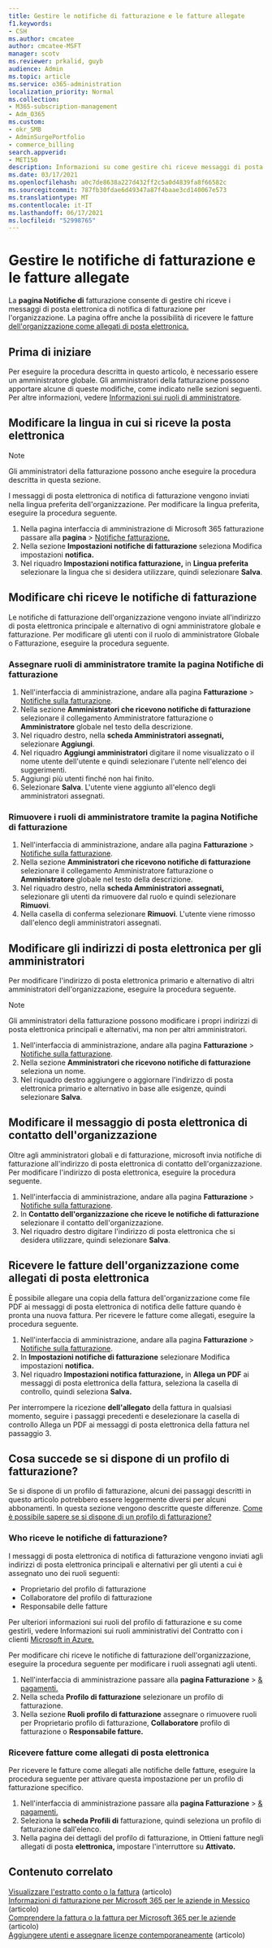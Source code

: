 ```yaml
---
title: Gestire le notifiche di fatturazione e le fatture allegate
f1.keywords:
- CSH
ms.author: cmcatee
author: cmcatee-MSFT
manager: scotv
ms.reviewer: prkalid, guyb
audience: Admin
ms.topic: article
ms.service: o365-administration
localization_priority: Normal
ms.collection:
- M365-subscription-management
- Adm_O365
ms.custom:
- okr_SMB
- AdminSurgePortfolio
- commerce_billing
search.appverid:
- MET150
description: Informazioni su come gestire chi riceve messaggi di posta elettronica di notifica di fatturazione e allegati di fattura.
ms.date: 03/17/2021
ms.openlocfilehash: a0c7de8638a227d432ff2c5a0d4839fa8f66582c
ms.sourcegitcommit: 787fb30fdae6d49347a87f4baae3cd140067e573
ms.translationtype: MT
ms.contentlocale: it-IT
ms.lasthandoff: 06/17/2021
ms.locfileid: "52998765"
---
```

# <a name="manage-billing-notifications-and-invoice-attachments"></a>Gestire le notifiche di fatturazione e le fatture allegate

La **pagina Notifiche di** fatturazione consente di gestire chi riceve i messaggi di posta elettronica di notifica di fatturazione per l'organizzazione. La pagina offre anche la possibilità di ricevere le fatture [dell'organizzazione come allegati di posta elettronica.](#receive-your-organizations-invoices-as-email-attachments)

## <a name="before-you-begin"></a>Prima di iniziare

Per eseguire la procedura descritta in questo articolo, è necessario essere un amministratore globale. Gli amministratori della fatturazione possono apportare alcune di queste modifiche, come indicato nelle sezioni seguenti. Per altre informazioni, vedere [Informazioni sui ruoli di amministratore](../../admin/add-users/about-admin-roles.md).

## <a name="change-the-language-you-receive-email-in"></a>Modificare la lingua in cui si riceve la posta elettronica

> [!NOTE]
> Gli amministratori della fatturazione possono anche eseguire la procedura descritta in questa sezione.

I messaggi di posta elettronica di notifica di fatturazione vengono inviati nella lingua preferita dell'organizzazione. Per modificare la lingua preferita, eseguire la procedura seguente.

1. Nella pagina interfaccia di amministrazione di Microsoft 365 fatturazione passare alla **pagina**  >  <a href="https://go.microsoft.com/fwlink/p/?linkid=853212" target="_blank">Notifiche fatturazione.</a>
2. Nella sezione **Impostazioni notifiche di fatturazione** seleziona Modifica impostazioni **notifica.**
3. Nel riquadro **Impostazioni notifica fatturazione,** in **Lingua preferita** selezionare la lingua che si desidera utilizzare, quindi selezionare **Salva**.

## <a name="change-who-receives-billing-notifications"></a>Modificare chi riceve le notifiche di fatturazione

Le notifiche di fatturazione dell'organizzazione vengono inviate all'indirizzo di posta elettronica principale e alternativo di ogni amministratore globale e fatturazione. Per modificare gli utenti con il ruolo di amministratore Globale o Fatturazione, eseguire la procedura seguente.

### <a name="assign-admin-roles-by-using-the-billing-notifications-page"></a>Assegnare ruoli di amministratore tramite la pagina Notifiche di fatturazione

1. Nell'interfaccia di amministrazione, andare alla pagina **Fatturazione** > <a href="https://go.microsoft.com/fwlink/p/?linkid=853212" target="_blank">Notifiche sulla fatturazione</a>.
2. Nella sezione **Amministratori che ricevono notifiche di fatturazione** selezionare il collegamento Amministratore fatturazione o **Amministratore** globale nel testo della descrizione. 
3. Nel riquadro destro, nella **scheda Amministratori assegnati,** selezionare **Aggiungi**.
4. Nel riquadro **Aggiungi amministratori** digitare il nome visualizzato o il nome utente dell'utente e quindi selezionare l'utente nell'elenco dei suggerimenti.
5. Aggiungi più utenti finché non hai finito.
6. Selezionare **Salva**. L'utente viene aggiunto all'elenco degli amministratori assegnati.

### <a name="remove-admin-roles-by-using-the-billing-notifications-page"></a>Rimuovere i ruoli di amministratore tramite la pagina Notifiche di fatturazione

1. Nell'interfaccia di amministrazione, andare alla pagina **Fatturazione** > <a href="https://go.microsoft.com/fwlink/p/?linkid=853212" target="_blank">Notifiche sulla fatturazione</a>.
2. Nella sezione **Amministratori che ricevono notifiche di fatturazione** selezionare il collegamento Amministratore fatturazione o **Amministratore** globale nel testo della descrizione. 
3. Nel riquadro destro, nella **scheda Amministratori assegnati,** selezionare gli utenti da rimuovere dal ruolo e quindi selezionare **Rimuovi**.
4. Nella casella di conferma selezionare **Rimuovi**. L'utente viene rimosso dall'elenco degli amministratori assegnati.

## <a name="change-the-email-addresses-for-admins"></a>Modificare gli indirizzi di posta elettronica per gli amministratori

Per modificare l'indirizzo di posta elettronica primario e alternativo di altri amministratori dell'organizzazione, eseguire la procedura seguente.

> [!NOTE]
> Gli amministratori della fatturazione possono modificare i propri indirizzi di posta elettronica principali e alternativi, ma non per altri amministratori.

1. Nell'interfaccia di amministrazione, andare alla pagina **Fatturazione** > <a href="https://go.microsoft.com/fwlink/p/?linkid=853212" target="_blank">Notifiche sulla fatturazione</a>.
2. Nella sezione **Amministratori che ricevono notifiche di fatturazione** seleziona un nome.
3. Nel riquadro destro aggiungere o aggiornare l'indirizzo di posta elettronica primario e alternativo in base alle esigenze, quindi selezionare **Salva**.

## <a name="change-your-organizations-contact-email"></a>Modificare il messaggio di posta elettronica di contatto dell'organizzazione

Oltre agli amministratori globali e di fatturazione, microsoft invia notifiche di fatturazione all'indirizzo di posta elettronica di contatto dell'organizzazione. Per modificare l'indirizzo di posta elettronica, eseguire la procedura seguente.

1. Nell'interfaccia di amministrazione, andare alla pagina **Fatturazione** > <a href="https://go.microsoft.com/fwlink/p/?linkid=853212" target="_blank">Notifiche sulla fatturazione</a>.
2. In **Contatto dell'organizzazione che riceve le notifiche di fatturazione** selezionare il contatto dell'organizzazione.
3. Nel riquadro destro digitare l'indirizzo di posta elettronica che si desidera utilizzare, quindi selezionare **Salva**.

## <a name="receive-your-organizations-invoices-as-email-attachments"></a>Ricevere le fatture dell'organizzazione come allegati di posta elettronica

È possibile allegare una copia della fattura dell'organizzazione come file PDF ai messaggi di posta elettronica di notifica delle fatture quando è pronta una nuova fattura. Per ricevere le fatture come allegati, eseguire la procedura seguente.

1. Nell'interfaccia di amministrazione, andare alla pagina **Fatturazione** > <a href="https://go.microsoft.com/fwlink/p/?linkid=853212" target="_blank">Notifiche sulla fatturazione</a>.
2. In **Impostazioni notifiche di fatturazione** selezionare Modifica impostazioni **notifica.**
3. Nel riquadro **Impostazioni notifica fatturazione,** in **Allega un PDF** ai messaggi di posta elettronica della fattura, seleziona la casella di controllo, quindi seleziona **Salva.**

Per interrompere la ricezione **dell'allegato** della fattura in qualsiasi momento, seguire i passaggi precedenti e deselezionare la casella di controllo Allega un PDF ai messaggi di posta elettronica della fattura nel passaggio 3.

## <a name="what-if-i-have-a-billing-profile"></a>Cosa succede se si dispone di un profilo di fatturazione?

Se si dispone di un profilo di fatturazione, alcuni dei passaggi descritti in questo articolo potrebbero essere leggermente diversi per alcuni abbonamenti. In questa sezione vengono descritte queste differenze. [Come è possibile sapere se si dispone di un profilo di fatturazione?](manage-billing-profiles.md)

### <a name="who-receives-billing-notifications"></a>Who riceve le notifiche di fatturazione?

I messaggi di posta elettronica di notifica di fatturazione vengono inviati agli indirizzi di posta elettronica principali e alternativi per gli utenti a cui è assegnato uno dei ruoli seguenti:

- Proprietario del profilo di fatturazione
- Collaboratore del profilo di fatturazione
- Responsabile delle fatture

Per ulteriori informazioni sui ruoli del profilo di fatturazione e su come gestirli, vedere Informazioni sui ruoli amministrativi del Contratto con i clienti [Microsoft in Azure.](/azure/cost-management-billing/manage/understand-mca-roles)

Per modificare chi riceve le notifiche di fatturazione dell'organizzazione, eseguire la procedura seguente per modificare i ruoli assegnati agli utenti.

1. Nell'interfaccia di amministrazione passare alla **pagina Fatturazione**  >  <a href="https://go.microsoft.com/fwlink/p/?linkid=2102895" target="_blank">& pagamenti.</a>
2. Nella scheda **Profilo di fatturazione** selezionare un profilo di fatturazione.
3. Nella sezione **Ruoli profilo di fatturazione** assegnare o rimuovere ruoli per Proprietario profilo di fatturazione, **Collaboratore** profilo di fatturazione o **Responsabile fatture.** 

### <a name="receive-invoices-as-email-attachments"></a>Ricevere fatture come allegati di posta elettronica

Per ricevere le fatture come allegati alle notifiche delle fatture, eseguire la procedura seguente per attivare questa impostazione per un profilo di fatturazione specifico.

1. Nell'interfaccia di amministrazione passare alla **pagina Fatturazione**  >  <a href="https://go.microsoft.com/fwlink/p/?linkid=2102895" target="_blank">& pagamenti.</a>
2. Seleziona la **scheda Profili di** fatturazione, quindi seleziona un profilo di fatturazione dall'elenco.
3. Nella pagina dei dettagli del profilo di fatturazione, in Ottieni fatture negli allegati di posta **elettronica,** impostare l'interruttore su **Attivato.**

## <a name="related-content"></a>Contenuto correlato

[Visualizzare l'estratto conto o la fattura](view-your-bill-or-invoice.md) (articolo)\
[Informazioni di fatturazione per Microsoft 365 per le aziende in Messico](/microsoft-365/commerce/billing-and-payments/mexico-billing-info) (articolo) \
[Comprendere la fattura o la fattura per Microsoft 365 per le aziende](understand-your-invoice2.md) (articolo)\
[Aggiungere utenti e assegnare licenze contemporaneamente](../../admin/add-users/add-users.md) (articolo)
